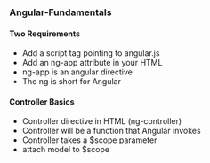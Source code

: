 ### Angular-Fundamentals

#### Two Requirements
- Add a script tag pointing to angular.js
- Add an ng-app attribute in your HTML
- ng-app is an angular directive
- The ng is short for Angular

#### Controller Basics
- Controller directive in HTML (ng-controller)
- Controller will be a function that Angular invokes
- Controller takes a $scope parameter
- attach model to $scope
